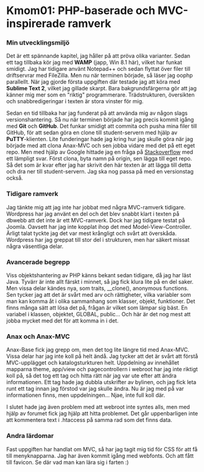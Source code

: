 Kmom01: PHP-baserade och MVC-inspirerade ramverk
=======

### Min utvecklingsmiljö
Det är ett spännande kapitel, jag håller på att pröva olika varianter. Sedan ett tag tillbaka kör jag med **WAMP** (japp, Win 8.1 här), vilket har funkat smidigt. Jag har tidigare använt Notepad++ och sedan flyttat över filer till driftservrar med FileZilla. Men nu när terminen började, så läser jag oophp parallellt. När jag gjorde första uppgiften där testade jag att köra med **Sublime Text 2**, vilket jag gillade skarpt. Bara bakgrundsfärgerna gör att jag känner mig mer som en "riktig" programmerare. Trädstrukturen, översikten och snabbredigeringar i texten är stora vinster för mig.

Sedan en tid tillbaka har jag funderat på att använda mig av någon slags versionshantering. Så nu när terminen började har jag precis kommit igång med **Git** och **GitHub**. Det funkar smidigt att commita och pusha mina filer till GitHub, för att sedan göra en clone till student-servern med hjälp av **PuTTY**-klienten. Lite funderingar hade jag kring hur jag skulle göra när jag började med att clona Anax-MVC och sen jobba vidare med det på ett eget repo. Men med hjälp av Google hittade jag en fråga på [Stackoverflow](http://stackoverflow.com/questions/5181845/git-push-existing-repo-to-a-new-and-different-remote-repo-server) med ett lämpligt svar. Först clona, byta namn på origin, sen lägga till eget repo. Så det som är kvar efter jag har skrivit den här texten är att lägga till detta och dra ner till student-servern. Jag ska nog passa på med en versionstag också.


### Tidigare ramverk
Jag tänkte mig att jag inte har jobbat med några MVC-ramverk tidigare. Wordpress har jag använt en del och det blev snabbt klart i texten på dbwebb att det inte är ett MVC-ramverk. Dock har jag tidigare testat på Joomla. Oavsett har jag inte kopplat ihop det med Model-View-Controller. Ärligt talat tyckte jag det var mest krångligt och svårt att överskåda. Wordpress har jag greppat till stor del i strukturen, men har säkert missat några väsentliga delar. 

### Avancerade begrepp
Viss objektshantering av PHP känns bekant sedan tidigare, då jag har läst Java. Tyvärr är inte allt färskt i minnet, så jag fick klura lite på en del saker. Men vissa delar kändes nya, som traits, __clone(), anonymous functions. Sen tycker jag att det är svårt med arv och rättigheter, vilka variabler som man kan komma åt i olika sammanhang som klasser, objekt, funktioner. Det finns många sätt att lösa det på, frågan är vilket som lämpar sig bäst. En variabel i klassen, objektet, GLOBAL, public... Och här är det nog mest att jobba mycket med det för att komma in i det.


### Anax och Anax-MVC
Anax-Base fick jag grepp om, men det tog lite längre tid med Anax-MVC. Vissa delar har jag inte koll på helt ändå. Jag tycker att det är svårt att förstå MVC-upplägget och katalogsturkturen helt. Uppdelning av innehållet mapparna theme, app/view och pagecontrollern i webroot har jag inte riktigt koll på, så det tog ett tag och hitta rätt när jag var ute efter att ändra informationen. Ett tag hade jag dubbla utskrifter av bylinen, och jag fick leta runt ett tag innan jag förstod var jag skulle ändra. Nu är jag med på var informationen finns, men uppdelningen... Njae, inte full koll där.

I slutet hade jag även problem med att webroot inte syntes alls, men med hjälp av forumet fick jag hjälp att hitta problemet. Det går uppenbarligen inte att kommentera text i .htaccess på samma rad som det finns data.


### Andra lärdomar
Fast uppgiften har handlat om MVC, så har jag tagit mig tid för CSS för att få till menyknapparna. Jag har även kommit igång med webfonts. Och att fått till favicon. Se där vad man kan lära sig i farten :)
